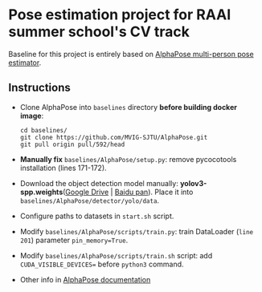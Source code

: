 # Pose estimation project for RAAI summer school's CV track

Baseline for this project is entirely based on [AlphaPose multi-person pose estimator](https://github.com/MVIG-SJTU/AlphaPose).

## Instructions

- Clone AlphaPose into `baselines` directory **before building docker image**: 
    ```shell
    cd baselines/
    git clone https://github.com/MVIG-SJTU/AlphaPose.git
    git pull origin pull/592/head
    ```

- **Manually fix** `baselines/AlphaPose/setup.py`: remove pycocotools installation (lines 171-172).

- Download the object detection model manually: **yolov3-spp.weights**([Google Drive](https://drive.google.com/open?id=1D47msNOOiJKvPOXlnpyzdKA3k6E97NTC) | [Baidu pan](https://pan.baidu.com/s/1Zb2REEIk8tcahDa8KacPNA)). Place it into `baselines/AlphaPose/detector/yolo/data`.

- Configure paths to datasets in `start.sh` script.

- Modify `baselines/AlphaPose/scripts/train.py`: train DataLoader (`line 201`) parameter `pin_memory=True`.

- Modify `baselines/AlphaPose/scripts/train.sh` script: add `CUDA_VISIBLE_DEVICES=` before `python3` command. 

- Other info in [AlphaPose documentation](https://github.com/MVIG-SJTU/AlphaPose/blob/master/README.md)
